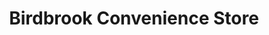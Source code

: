---
title: "Birdbrook Convenience Store"
url: /birmingham/birdbrook-convenience-store/
shop: convenience
---